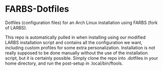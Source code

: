 # FARBS-Dotfiles
Dotfiles (configuration files) for an Arch Linux installation using FARBS (fork of LARBS).

This repo is automatically pulled in when installing using our modified LARBS installation script and contains all the configuration we want, 
including custom profiles for some extra personalization. Installation is not really supposed to be done manually without the use of the installation script, 
but it is certainly possible. Simply clone the repo into .dotfiles in your home directory, and run the post-setup in .local/bin/ftools. 
